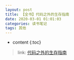 ```yaml
---
layout: post
title: 【全书】代码之外的生存指南
date: 2020-03-01 01:01:03
categories: 读书笔记
tags: 其他
---
```

* content
{:toc}

> link: [代码之外的生存指南](https://mubu.com/doc/2yBucGdWe0)